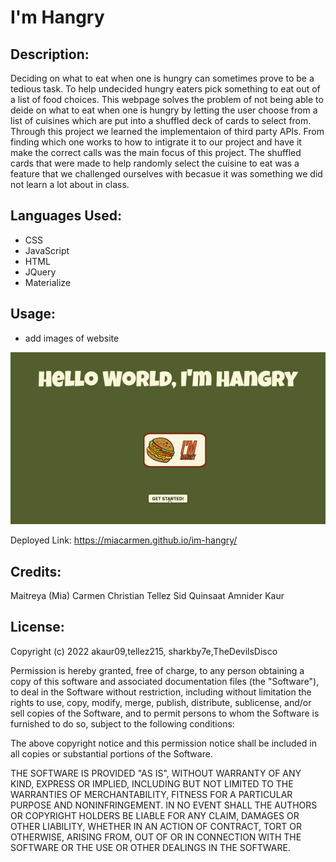 # I'm Hangry

## Description:

Deciding on what to eat when one is hungry can sometimes prove to be a tedious task.  To help undecided hungry eaters pick something to eat out of a list of food choices. This webpage solves the problem of not being able to deide on what to eat when one is hungry by letting the user choose from a list of cuisines which are put into a shuffled deck of cards to select from. Through this project we learned the implementaion of third party APIs. From finding which one works to how to intigrate it to our project and have it make the correct calls was the main focus of this project. The shuffled cards that were made to help randomly select the cuisine to eat was a feature that we challenged ourselves with becasue it was something we did not learn a lot about in class. 

## Languages Used:
- CSS
- JavaScript
- HTML
- JQuery
- Materialize

## Usage:
- add images of website

![Alt img](./assets/pics/demogif.gif)

Deployed Link: https://miacarmen.github.io/im-hangry/

## Credits:
Maitreya (Mia) Carmen
Christian Tellez
Sid Quinsaat
Amnider Kaur

## License:
Copyright (c) 2022 akaur09,tellez215, sharkby7e,TheDevilsDisco

Permission is hereby granted, free of charge, to any person obtaining a copy
of this software and associated documentation files (the "Software"), to deal
in the Software without restriction, including without limitation the rights
to use, copy, modify, merge, publish, distribute, sublicense, and/or sell
copies of the Software, and to permit persons to whom the Software is
furnished to do so, subject to the following conditions:

The above copyright notice and this permission notice shall be included in all
copies or substantial portions of the Software.

THE SOFTWARE IS PROVIDED "AS IS", WITHOUT WARRANTY OF ANY KIND, EXPRESS OR
IMPLIED, INCLUDING BUT NOT LIMITED TO THE WARRANTIES OF MERCHANTABILITY,
FITNESS FOR A PARTICULAR PURPOSE AND NONINFRINGEMENT. IN NO EVENT SHALL THE
AUTHORS OR COPYRIGHT HOLDERS BE LIABLE FOR ANY CLAIM, DAMAGES OR OTHER
LIABILITY, WHETHER IN AN ACTION OF CONTRACT, TORT OR OTHERWISE, ARISING FROM,
OUT OF OR IN CONNECTION WITH THE SOFTWARE OR THE USE OR OTHER DEALINGS IN THE
SOFTWARE.